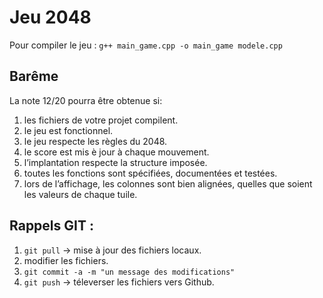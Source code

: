 # Jeu 2048
Pour compiler le jeu : `g++ main_game.cpp -o main_game modele.cpp`

## Barême
La note 12/20 pourra être obtenue si:
1. les fichiers de votre projet compilent.
2. le jeu est fonctionnel.
3. le jeu respecte les règles du 2048.
4. le score est mis è jour à chaque mouvement.
5. l’implantation respecte la structure imposée.
6. toutes les fonctions sont spécifiées, documentées et testées.
7. lors de l’affichage, les colonnes sont bien alignées, quelles que soient les valeurs de chaque tuile.

## Rappels GIT :
1. `git pull` -> mise à jour des fichiers locaux.
2. modifier les fichiers.
3. `git commit -a -m "un message des modifications"`
4. `git push` -> téleverser les fichiers vers Github.
